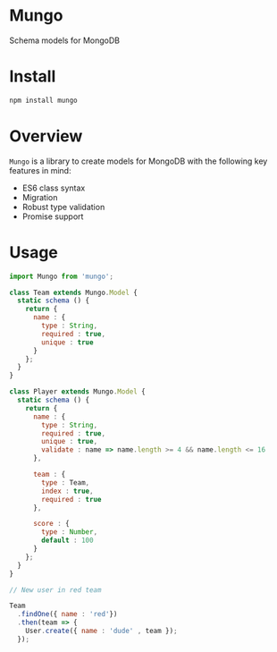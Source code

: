 Mungo
===

Schema models for MongoDB

# Install

```bash
npm install mungo
```

# Overview

`Mungo` is a library to create models for MongoDB with the following key features in mind:

- ES6 class syntax
- Migration
- Robust type validation
- Promise support

# Usage

```js
import Mungo from 'mungo';

class Team extends Mungo.Model {
  static schema () {
    return {
      name : {
        type : String,
        required : true,
        unique : true
      }
    };
  }
}

class Player extends Mungo.Model {
  static schema () {
    return {
      name : {
        type : String,
        required : true,
        unique : true,
        validate : name => name.length >= 4 && name.length <= 16
      },

      team : {
        type : Team,
        index : true,
        required : true
      },

      score : {
        type : Number,
        default : 100
      }
    };
  }
}

// New user in red team

Team
  .findOne({ name : 'red'})
  .then(team => {
    User.create({ name : 'dude' , team });
  });

```
